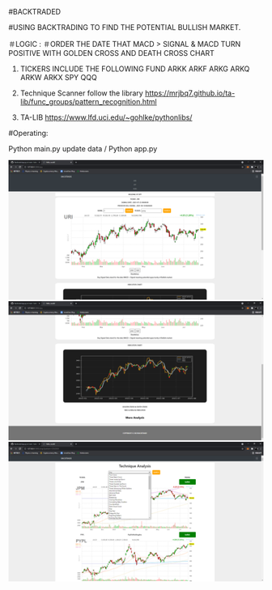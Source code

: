 #BACKTRADED

#USING BACKTRADING TO FIND THE POTENTIAL BULLISH MARKET.

＃LOGIC :
＃ORDER THE DATE THAT MACD > SIGNAL & MACD TURN POSITIVE WITH GOLDEN CROSS AND DEATH CROSS CHART


1. TICKERS INCLUDE THE FOLLOWING FUND
   ARKK ARKF ARKG ARKQ ARKW ARKX
   SPY
   QQQ

2. Technique Scanner follow the library
   https://mrjbq7.github.io/ta-lib/func_groups/pattern_recognition.html

   
3. TA-LIB
   https://www.lfd.uci.edu/~gohlke/pythonlibs/

#Operating:

Python main.py update data / Python app.py

<img src="data/readme/2.png" />
<img src=data/readme/3.png />
<img src=data/readme/1.png />
